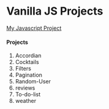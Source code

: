 
# Vanilla JS Projects

[My Javascript Project](https://ajayjsprojects.netlify.app/)

#### Projects

1. Accordian
2. Cocktails
3. Filters
4. Pagination
5. Random-User
6. reviews
7. To-do-list
8. weather

